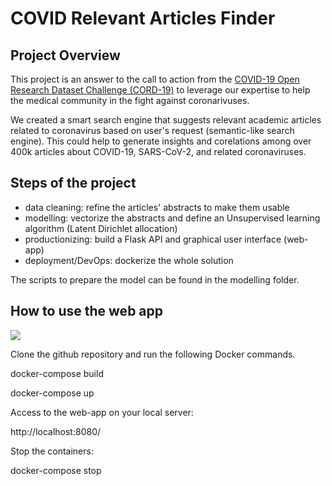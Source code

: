 # COVID Relevant Articles Finder

## Project Overview

This project is an answer to the call to action from the [COVID-19 Open Research Dataset Challenge (CORD-19)](https://www.kaggle.com/allen-institute-for-ai/CORD-19-research-challenge) to leverage our expertise to help the medical community in the fight against coronarivuses.

We created a smart search engine that suggests relevant academic articles related to coronavirus based on user's request (semantic-like search engine).
This could help to generate insights and corelations among over 400k articles about COVID-19, SARS-CoV-2, and related coronaviruses.

## Steps of the project

- data cleaning: refine the articles' abstracts to make them usable
- modelling: vectorize the abstracts and define an Unsupervised learning algorithm (Latent Dirichlet allocation)
- productionizing: build a Flask API and graphical user interface (web-app)
- deployment/DevOps: dockerize the whole solution

The scripts to prepare the model can be found in the modelling folder.

## How to use the web app

![](/images/covid-app-demo.gif)

Clone the github repository and run the following Docker commands.

docker-compose build

docker-compose up

Access to the web-app on your local server:

http://localhost:8080/

Stop the containers:

docker-compose stop
